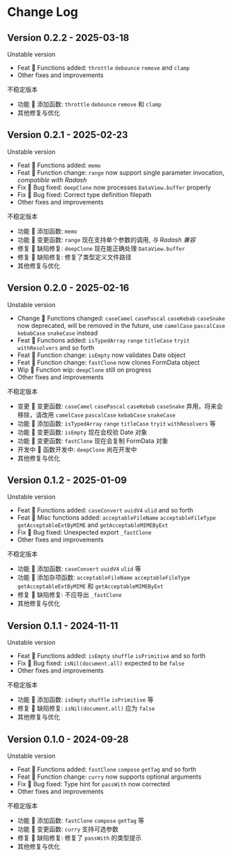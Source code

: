 # Change Log

## Version 0.2.2 - 2025-03-18

Unstable version

- Feat 🥥 Functions added: `throttle` `debounce` `remove` and `clamp`
- Other fixes and improvements

不稳定版本

- 功能 🥥 添加函数: `throttle` `debounce` `remove` 和 `clamp`
- 其他修复与优化

## Version 0.2.1 - 2025-02-23

Unstable version

- Feat 🥥 Functions added: `memo`
- Feat 🥥 Function change: `range` now support single parameter invocation, *compatible with Radash*
- Fix 🥕 Bug fixed: `deepClone` now processes `DataView.buffer` properly
- Fix 🥕 Bug fixed: Correct type definition filepath
- Other fixes and improvements

不稳定版本

- 功能 🥥 添加函数: `memo`
- 功能 🥥 变更函数: `range` 现在支持单个参数的调用, *与 Radash 兼容*
- 修复 🥕 缺陷修复: `deepClone` 现在能正确处理 `DataView.buffer`
- 修复 🥕 缺陷修复: 修复了类型定义文件路径
- 其他修复与优化

## Version 0.2.0 - 2025-02-16

Unstable version

- Change 🥟 Functions changed: `caseCamel` `casePascal` `caseKebab` `caseSnake` now deprecated, will be removed in the future, use `camelCase` `pascalCase` `kebabCase` `snakeCase` instead
- Feat 🥥 Functions added: `isTypedArray` `range` `titleCase` `tryit` `withResolvers` and so forth
- Feat 🥥 Function change: `isEmpty` now validates Date object
- Feat 🥥 Function change: `fastClone` now clones FormData object
- Wip 🍉 Function wip: `deepClone` still on progress
- Other fixes and improvements

不稳定版本

- 变更 🥟 变更函数: `caseCamel` `casePascal` `caseKebab` `caseSnake` 弃用，将来会移除，请改用 `camelCase` `pascalCase` `kebabCase` `snakeCase`
- 功能 🥥 添加函数: `isTypedArray` `range` `titleCase` `tryit` `withResolvers` 等
- 功能 🥥 变更函数: `isEmpty` 现在会校验 Date 对象
- 功能 🥥 变更函数: `fastClone` 现在会复制 FormData 对象
- 开发中 🍉 函数开发中: `deepClone` 尚在开发中
- 其他修复与优化

## Version 0.1.2 - 2025-01-09

Unstable version

- Feat 🥥 Functions added: `caseConvert` `uuidV4` `ulid` and so forth
- Feat 🥥 Misc functions added: `acceptableFileName` `acceptableFileType` `getAcceptableExtByMIME` and `getAcceptableMIMEByExt`
- Fix 🥕 Bug fixed: Unexpected export `_fastClone`
- Other fixes and improvements

不稳定版本

- 功能 🥥 添加函数: `caseConvert` `uuidV4` `ulid` 等
- 功能 🥥 添加杂项函数: `acceptableFileName` `acceptableFileType` `getAcceptableExtByMIME` 和 `getAcceptableMIMEByExt`
- 修复 🥕 缺陷修复: 不应导出 `_fastClone`
- 其他修复与优化

## Version 0.1.1 - 2024-11-11

Unstable version

- Feat 🥥 Functions added: `isEmpty` `shuffle` `isPrimitive` and so forth
- Fix 🥕 Bug fixed: `isNil(document.all)` expected to be `false`
- Other fixes and improvements

不稳定版本

- 功能 🥥 添加函数: `isEmpty` `shuffle` `isPrimitive` 等
- 修复 🥕 缺陷修复: `isNil(document.all)` 应为 `false`
- 其他修复与优化

## Version 0.1.0 - 2024-09-28

Unstable version

- Feat 🥥 Functions added: `fastClone` `compose` `getTag` and so forth
- Feat 🥥 Function change: `curry` now supports optional arguments
- Fix 🥕 Bug fixed: Type hint for `passWith` now corrected
- Other fixes and improvements

不稳定版本

- 功能 🥥 添加函数: `fastClone` `compose` `getTag` 等
- 功能 🥥 变更函数: `curry` 支持可选参数
- 修复 🥕 缺陷修复: 修复了 `passWith` 的类型提示
- 其他修复与优化
